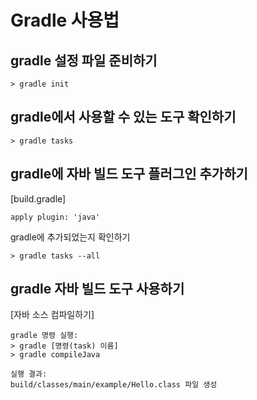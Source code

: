 # Gradle 사용법
## gradle 설정 파일 준비하기
```
> gradle init
```

## gradle에서 사용할 수 있는 도구 확인하기
```
> gradle tasks
```

## gradle에 자바 빌드 도구 플러그인 추가하기
[build.gradle]
```
apply plugin: 'java'
```

gradle에 추가되었는지 확인하기
```
> gradle tasks --all
```

## gradle 자바 빌드 도구 사용하기
[자바 소스 컴파일하기]
```
gradle 명령 실행:
> gradle [명령(task) 이름]
> gradle compileJava

실행 결과:
build/classes/main/example/Hello.class 파일 생성 

```




